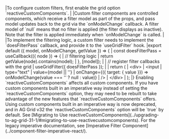 <framework-specific-section frameworks="react">
|To configure custom filters, first enable the grid option `reactiveCustomComponents`.
|
|Custom filter components are controlled components, which receive a filter model as part of the props, and pass model updates back to the grid via the `onModelChange` callback. A filter model of `null` means that no filter is applied (the filter displays as inactive). Note that the filter is applied immediately when `onModelChange` is called.
|
|To implement the filtering logic, a custom filter needs to implement the `doesFilterPass` callback, and provide it to the `useGridFilter` hook.
</framework-specific-section>

<framework-specific-section frameworks="react">
<snippet transform={false} language="jsx">
|export default ({ model, onModelChange, getValue }) => {
|    const doesFilterPass = useCallback(({ node }) => {
|        // filtering logic
|        return getValue(node).contains(model);
|    }, [model]);
|
|    // register filter callbacks with the grid
|    useGridFilter({ doesFilterPass });
|
|    return (
|        &lt;div>
|            &lt;input
|                type="text"
|                value={model || ''}
|                onChange={({ target: { value }}) => onModelChange(value === '' ? null : value)}
|            />
|        &lt;/div>
|    );
|}
</snippet>
</framework-specific-section>

<framework-specific-section frameworks="react">
<note>Enabling `reactiveCustomComponents` affects all custom components. If you have custom components built in an imperative way instead of setting the `reactiveCustomComponents` option, they may need to be rebuilt to take advantage of the new features that `reactiveCustomComponents` offers. Using custom components built in an imperative way is now deprecated, and in AG Grid v32 the `reactiveCustomComponents` option will be `true` by default. See [Migrating to Use reactiveCustomComponents](../upgrading-to-ag-grid-31-1/#migrating-to-use-reactivecustomcomponents). For the legacy imperative documentation, see [Imperative Filter Component](../component-filter-imperative-react/).</note>
</framework-specific-section>
